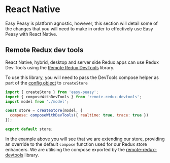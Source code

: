 # React Native

Easy Peasy is platform agnostic, however, this section will detail some of the changes that you will need to make in order to effectively use Easy Peasy with React Native.

## Remote Redux dev tools

React Native, hybrid, desktop and server side Redux apps can use Redux Dev Tools using the [Remote Redux DevTools](https://github.com/zalmoxisus/remote-redux-devtools) library.

To use this library, you will need to pass the DevTools compose helper as part of the [config object](#createstore) to `createStore`

```javascript
import { createStore } from 'easy-peasy';
import { composeWithDevTools } from 'remote-redux-devtools';
import model from './model';

const store = createStore(model, {
  compose: composeWithDevTools({ realtime: true, trace: true })
});

export default store;
```

In the example above you will see that we are extending our store, providing an override to the default `compose` function used for our Redux store enhancers. We are utilising the compose exported by the [remote-redux-devtools](https://github.com/zalmoxisus/remote-redux-devtools) library.

